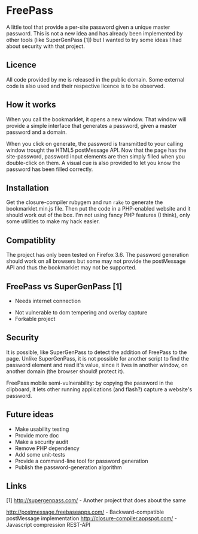 FreePass
========

A little tool that provide a per-site password given a unique master password.
This is not a new idea and has already been implemented by other tools (like SuperGenPass [1]) but I wanted to try some ideas I had about security with that project.


Licence
-------

All code provided by me is released in the public domain. Some external code is also used and their respective licence is to be observed.

How it works
------------

When you call the bookmarklet, it opens a new window. That window will provide a simple interface that generates a password, given a master password and a domain.

When you click on generate, the password is transmitted to your calling window trought the HTML5 postMessage API. Now that the page has the site-password, password input elements are then simply filled when you double-click on them. A visual cue is also provided to let you know the password has been filled correctly.

Installation
------------

Get the closure-compiler rubygem and run `rake` to generate the bookmarklet.min.js file. Then put the code in a PHP-enabled website and it should work out of the box. I'm not using fancy PHP features (I think), only some utilities to make my hack easier.

Compatiblity
------------

The project has only been tested on Firefox 3.6. The password generation should work on all browsers but some may not provide the postMessage API and thus the bookmarklet may not be supported.

FreePass vs SuperGenPass [1]
------------------------

- Needs internet connection
+ Not vulnerable to dom tempering and overlay capture
+ Forkable project

Security
--------

It is possible, like SuperGenPass to detect the addition of FreePass to the page.
Unlike SuperGenPass, it is not possible for another script to find the password element and read it's value, since it lives in another window, on another domain (the browser should! protect it).

FreePass mobile semi-vulnerability: by copying the password in the clipboard, it lets other running applications (and flash?) capture a website's password.

Future ideas
------------

* Make usability testing
* Provide more doc
* Make a security audit
* Remove PHP dependency
* Add some unit-tests
* Provide a command-line tool for password generation
* Publish the password-generation algorithm

Links
-----

[1] http://supergenpass.com/ - Another project that does about the same

http://postmessage.freebaseapps.com/ - Backward-compatible postMessage implementation
http://closure-compiler.appspot.com/ - Javascript compression REST-API
